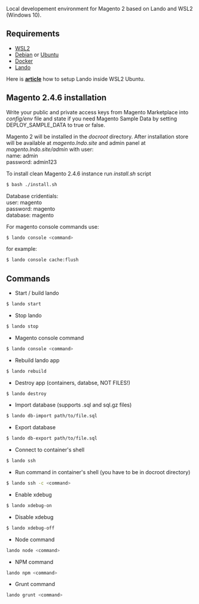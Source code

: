 Local developement environment for Magento 2 based on Lando and WSL2 (Windows 10). </br>

## Requirements

* [WSL2](https://docs.microsoft.com/en-us/windows/wsl/install-win10)
* [Debian](https://apps.microsoft.com/detail/9msvkqc78pk6) or [Ubuntu](https://www.microsoft.com/pl-pl/p/ubuntu/9nblggh4msv6)
* [Docker](https://www.docker.com/products/docker-desktop)
* [Lando](https://docs.lando.dev/)

Here is **[article](https://www.liip.ch/en/blog/setup-drupal-and-lando-with-wsl2-on-windows)** how to setup Lando inside WSL2 Ubuntu.

## Magento 2.4.6 installation

Write your public and private access keys from Magento Marketplace into *config/env* file and state if you need Magento Sample Data by setting DEPLOY_SAMPLE_DATA to true or false.

Magento 2 will be installed in the *docroot* directory.
After installation store will be available at *magento.lndo.site* and admin panel at *magento.lndo.site/admin* with user:</br>
name: admin</br>
password: admin123</br>

To install clean Magento 2.4.6 instance run *install.sh* script

```bash
$ bash ./install.sh
```

Database cridentials:</br>
user: magento</br>
password: magento</br>
database: magento

For magento console commands use:
```bash
$ lando console <command>
```

for example:
```bash
$ lando console cache:flush
```

## Commands

* Start / build lando

```bash
$ lando start
```

* Stop lando

```bash
$ lando stop
```

* Magento console command
```bash
$ lando console <command>
```

* Rebuild lando app

```bash
$ lando rebuild
```

* Destroy app (containers, databse, NOT FILES!)

```bash
$ lando destroy
```

* Import database (supports .sql and sql.gz files)

```bash
$ lando db-import path/to/file.sql
```

* Export database

```bash
$ lando db-export path/to/file.sql
```

* Connect to container's shell

```bash
$ lando ssh
```

* Run command in container's shell (you have to be in docroot directory)

```bash
$ lando ssh -c <command>
```

* Enable xdebug

```bash
$ lando xdebug-on
```

* Disable xdebug

```bash
$ lando xdebug-off
```

* Node command

```bash
lando node <command>
```

* NPM command

```bash
lando npm <command>
```

* Grunt command

```bash
lando grunt <command>
```
